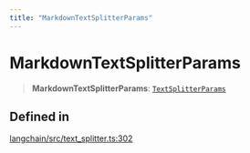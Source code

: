 ```yaml
---
title: "MarkdownTextSplitterParams"
---
```


# MarkdownTextSplitterParams

> **MarkdownTextSplitterParams**: [`TextSplitterParams`](../interfaces/TextSplitterParams.md)

## Defined in

[langchain/src/text_splitter.ts:302](https://github.com/hwchase17/langchainjs/blob/ddf2996/langchain/src/text_splitter.ts#L302)
